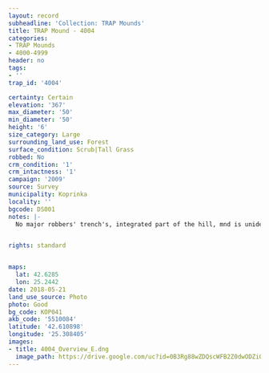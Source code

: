 ```yaml
---
layout: record
subheadline: 'Collection: TRAP Mounds'
title: TRAP Mound - 4004
categories:
- TRAP Mounds
- 4000-4999
header: no
tags:
- ''
trap_id: '4004'

certainty: Certain
elevation: '367'
max_diameter: '50'
min_diameter: '50'
height: '6'
size_category: Large
surrounding_land_use: Forest
surface_condition: Scrub|Tall Grass
robbed: No
crm_condition: '1'
crm_intactness: '1'
campaign: '2009'
source: Survey
municipality: Koprinka
locality: ''
bgcode: DS001
notes: |-
  No major robbers' trench's, integrated part of the hill, mnd is unidentifiable.


rights: standard


maps:
  lat: 42.6285
  lon: 25.2442
date: 2018-05-21
land_use_source: Photo
photo: Good
bg_code: КОР041
akb_code: '5510084'
latitude: '42.610898'
longitude: '25.308405'
images:
- title: 4004_Overview_E.dng
  image_path: https://drive.google.com/uc?id=0B3Rg88wZDQscWFB2Z0dwODZiQ3c
---
```

